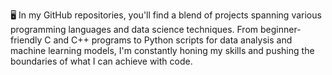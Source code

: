 
🖥️ In my GitHub repositories, you'll find a blend of projects spanning various programming languages and data science techniques. 
From beginner-friendly C and C++ programs to Python scripts for data analysis and machine learning models,
I'm constantly honing my skills and pushing the boundaries of what I can achieve with code.
